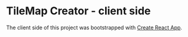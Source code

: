 # TileMap Creator - client side

The client side of this project was bootstrapped with [Create React App](https://github.com/facebook/create-react-app).
